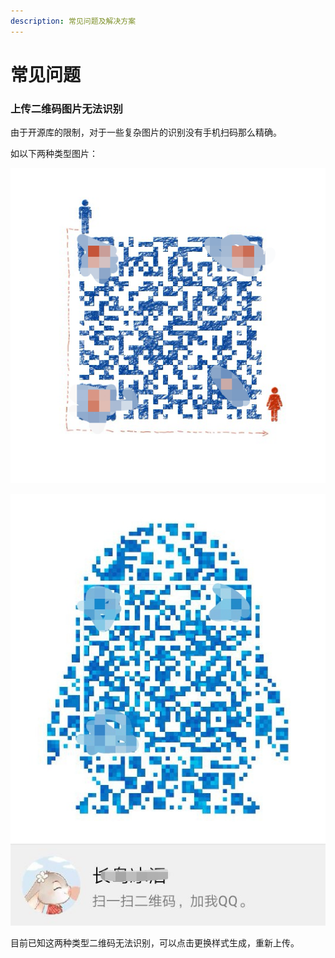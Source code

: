 ```yaml
---
description: 常见问题及解决方案
---
```


# 常见问题

### 上传二维码图片无法识别

由于开源库的限制，对于一些复杂图片的识别没有手机扫码那么精确。

如以下两种类型图片：

![&#x5FAE;&#x4FE1;](../.gitbook/assets/wechatimg9111.png)

![QQ](../.gitbook/assets/wechatimg9112.jpeg)

目前已知这两种类型二维码无法识别，可以点击更换样式生成，重新上传。



